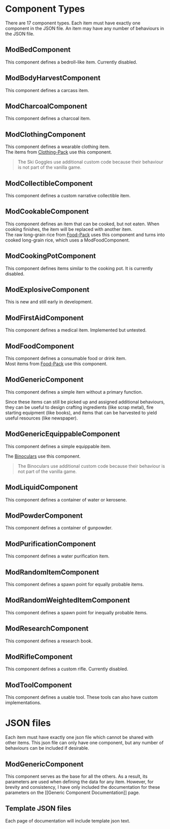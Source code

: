 # Component Types
There are 17 component types. Each item must have exactly one component in the JSON file. An item may have any number of behaviours in the JSON file.

## ModBedComponent

This component defines a bedroll-like item. Currently disabled.

## ModBodyHarvestComponent

This component defines a carcass item.

## ModCharcoalComponent

This component defines a charcoal item.

## ModClothingComponent

This component defines a wearable clothing item.  
The items from [Clothing-Pack](https://github.com/ds5678/Clothing-Pack) use this component.
> The Ski Goggles use additional custom code because their behaviour is not part of the vanilla game.

## ModCollectibleComponent

This component defines a custom narrative collectible item.

## ModCookableComponent

This component defines an item that can be cooked, but not eaten. When cooking finishes, the item will be replaced with another item.<br/>
The raw long-grain rice from [Food-Pack](https://github.com/ds5678/Food-Pack) uses this component and turns into cooked long-grain rice, which uses a ModFoodComponent.

## ModCookingPotComponent

This component defines items similar to the cooking pot. It is currently disabled.

## ModExplosiveComponent

This is new and still early in development.

## ModFirstAidComponent

This component defines a medical item. Implemented but untested.

## ModFoodComponent

This component defines a consumable food or drink item.<br/>
Most items from [Food-Pack](https://github.com/ds5678/Food-Pack) use this component.

## ModGenericComponent

This component defines a simple item without a primary function.  

Since these items can still be picked up and assigned additional behaviours, they can be useful to design crafting ingredients (like scrap metal), fire starting equipment (like books), and items that can be harvested to yield useful resources (like newspaper).

## ModGenericEquippableComponent

This component defines a simple equippable item.

The [Binoculars](https://github.com/ds5678/Binoculars) use this component.
> The Binoculars use additional custom code because their behaviour is not part of the vanilla game.

## ModLiquidComponent

This component defines a container of water or kerosene.

## ModPowderComponent

This component defines a container of gunpowder.

## ModPurificationComponent

This component defines a water purification item.

## ModRandomItemComponent

This component defines a spawn point for equally probable items.

## ModRandomWeightedItemComponent

This component defines a spawn point for inequally probable items.

## ModResearchComponent

This component defines a research book.

## ModRifleComponent

This component defines a custom rifle. Currently disabled.

## ModToolComponent

This component defines a usable tool. These tools can also have custom implementations.

# JSON files

Each item must have exactly one json file which cannot be shared with other items. This json file can only have one component, but any number of behaviours can be included if desirable.

## ModGenericComponent

This component serves as the base for all the others. As a result, its parameters are used when defining the data for any item. However, for brevity and consistency, I have only included the documentation for these parameters on the [[Generic Component Documentation]] page.

## Template JSON files

Each page of documentation will include template json text.
